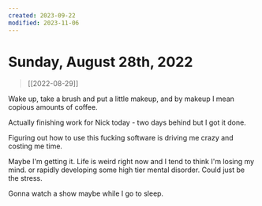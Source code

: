 ```yaml
---
created: 2023-09-22
modified: 2023-11-06
---
```


# Sunday, August 28th, 2022

> [[2022-08-29]]

Wake up, take a brush and put a little makeup, and by makeup I mean copious amounts of coffee.

Actually finishing work for Nick today - two days behind but I got it done.

Figuring out how to use this fucking software is driving me crazy and costing me time.

Maybe I'm getting it. Life is weird right now and I tend to think I'm losing my mind. or rapidly developing some high tier mental disorder. Could just be the stress.

Gonna watch a show maybe while I go to sleep.
